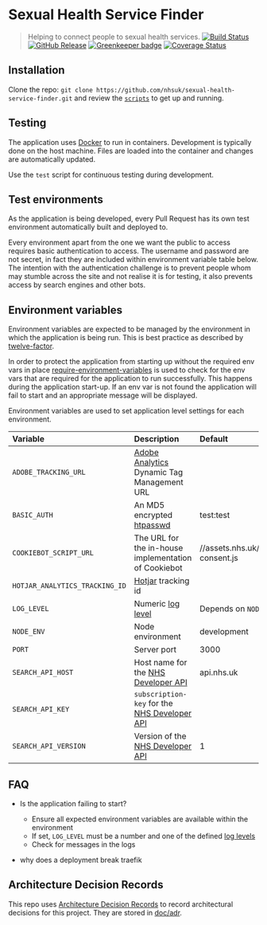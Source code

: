 # Sexual Health Service Finder
> Helping to connect people to sexual health services.
[![Build Status](https://dev.azure.com/nhsuk/nhsuk.sexual-health-finder/_apis/build/status/nhsuk.sexual-health-finder.rancher-frontend-CI?branchName=azdevops-sexual-health-finder)](https://dev.azure.com/nhsuk/nhsuk.sexual-health-finder/_build/latest?definitionId=58?branchName=azdevops-sexual-health-finder)
[![GitHub Release](https://img.shields.io/github/release/nhsuk/sexual-health-service-finder.svg)](https://github.com/nhsuk/sexual-health-service-finder/releases/latest/)
[![Greenkeeper badge](https://badges.greenkeeper.io/nhsuk/sexual-health-service-finder.svg)](https://greenkeeper.io/)
[![Coverage Status](https://coveralls.io/repos/github/nhsuk/sexual-health-service-finder/badge.svg?branch=master)](https://coveralls.io/github/nhsuk/sexual-health-service-finder?branch=master)

## Installation

Clone the repo: `git clone https://github.com/nhsuk/sexual-health-service-finder.git`
and review the [`scripts`](scripts) to get up and running.

## Testing

The application uses [Docker](https://www.docker.com/) to run in containers.
Development is typically done on the host machine. Files are loaded into the
container and changes are automatically updated.

Use the `test` script for continuous testing during development.

## Test environments

As the application is being developed, every Pull Request has its own test
environment automatically built and deployed to.

Every environment apart from the one we want the public to access requires
basic authentication to access. The username and password are not secret, in
fact they are included within environment variable table below.
The intention with the authentication challenge is to prevent people whom may
stumble across the site and not realise it is for testing, it also prevents
access by search engines and other bots.

## Environment variables

Environment variables are expected to be managed by the environment in which
the application is being run. This is best practice as described by
[twelve-factor](https://12factor.net/config).

In order to protect the application from starting up without the required
env vars in place
[require-environment-variables](https://www.npmjs.com/package/require-environment-variables)
is used to check for the env vars that are required for the application to run
successfully.
This happens during the application start-up. If an env var is not found the
application will fail to start and an appropriate message will be displayed.

Environment variables are used to set application level settings for each
environment.

| Variable                       | Description                                                                                        | Default                                   | Required |
| :----------------------------- | :------------------------------------------------------------------------------------------------- | :---------------------------------------- | :------- |
| `ADOBE_TRACKING_URL`           | [Adobe Analytics](https://www.adobe.com/analytics/adobe-analytics.html) Dynamic Tag Management URL |                                           | No       |
| `BASIC_AUTH`                   | An MD5 encrypted [htpasswd](https://httpd.apache.org/docs/2.4/misc/password_encryptions.html)      | test:test                                 | No       |
| `COOKIEBOT_SCRIPT_URL`         | The URL for the in-house implementation of Cookiebot                                               | //assets.nhs.uk/scripts/cookie-consent.js | No       |
| `HOTJAR_ANALYTICS_TRACKING_ID` | [Hotjar](https://www.hotjar.com/) tracking id                                                      |                                           | No       |
| `LOG_LEVEL`                    | Numeric [log level](https://github.com/trentm/node-bunyan#levels)                                  | Depends on `NODE_ENV`                     | No       |
| `NODE_ENV`                     | Node environment                                                                                   | development                               | Yes      |
| `PORT`                         | Server port                                                                                        | 3000                                      | Yes      |
| `SEARCH_API_HOST`              | Host name for the [NHS Developer API](https://developer.api.nhs.uk/)                               | api.nhs.uk                                | Yes      |
| `SEARCH_API_KEY`               | `subscription-key` for the [NHS Developer API](https://developer.api.nhs.uk/)                      |                                           | Yes      |
| `SEARCH_API_VERSION`           | Version of the [NHS Developer API](https://developer.api.nhs.uk/)                                  | 1                                         | Yes      |

## FAQ

* Is the application failing to start?
  * Ensure all expected environment variables are available within the environment
  * If set, `LOG_LEVEL` must be a number and one of the defined [log levels](https://github.com/trentm/node-bunyan#levels)
  * Check for messages in the logs

* why does a deployment break traefik

## Architecture Decision Records

This repo uses
[Architecture Decision Records](http://thinkrelevance.com/blog/2011/11/15/documenting-architecture-decisions)
to record architectural decisions for this project.
They are stored in [doc/adr](doc/adr).

